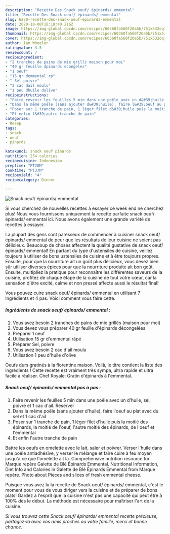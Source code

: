 ```yaml
---
description: "Recette Des Snack oeuf/ épinards/ emmental"
title: "Recette Des Snack oeuf/ épinards/ emmental"
slug: 6270-recette-des-snack-oeuf-epinards-emmental
date: 2020-10-08T18:18:40.216Z
image: https://img-global.cpcdn.com/recipes/60360fa560f20a5b/751x532cq70/snack-oeuf-epinards-emmental-photo-principale-de-la-recette.jpg
thumbnail: https://img-global.cpcdn.com/recipes/60360fa560f20a5b/751x532cq70/snack-oeuf-epinards-emmental-photo-principale-de-la-recette.jpg
cover: https://img-global.cpcdn.com/recipes/60360fa560f20a5b/751x532cq70/snack-oeuf-epinards-emmental-photo-principale-de-la-recette.jpg
author: Ian Wheeler
ratingvalue: 3.5
reviewcount: 7
recipeingredient:
- "2 tranches de pains de mie grills maison pour moi"
- "40 gr feuille dpinards dcongeles"
- "1 oeuf"
- "15 gr demmental rp"
- " Sel poivre"
- "2 cac dail moulu"
- "1 peu dhuile dolive"
recipeinstructions:
- "Faire revenir les feuilles 5 min dans une poêle avec un d&#39;huile, sel, poivre et 1 cac d&#39;ail. Reserver"
- "Dans la même poêle (sans ajouter d&#39;huile), faire l&#39;oeuf au plat avec du sel et 1 cac d&#39;ail"
- "Poser sur 1 tranche de pain, 1 lèger filet d&#39;huile puis la moitié des épinards, la moitié de l&#39;oeuf, l&#39;autre moitié des épinards, de l&#39;oeuf et l&#39;emmental"
- "Et enfin l&#39;autre tranche de pain"
categories:
- Resep
tags:
- snack
- oeuf
- pinards

katakunci: snack oeuf pinards 
nutrition: 254 calories
recipecuisine: Indonesian
preptime: "PT20M"
cooktime: "PT37M"
recipeyield: "4"
recipecategory: Dinner

---
```



![Snack oeuf/ épinards/ emmental](https://img-global.cpcdn.com/recipes/60360fa560f20a5b/751x532cq70/snack-oeuf-epinards-emmental-photo-principale-de-la-recette.jpg)

Si vous cherchez de nouvelles recettes à essayer ce week end ne cherchez plus! Nous vous fournissons uniquement la recette parfaite snack oeuf/ épinards/ emmental ici. Nous avons également une grande variété de recettes à essayer.

La plupart des gens sont paresseux de commencer à cuisiner snack oeuf/ épinards/ emmental de peur que les résultats de leur cuisine ne soient pas délicieux. Beaucoup de choses affectent la qualité gustative de snack oeuf/ épinards/ emmental! En partant du type d'ustensiles de cuisine, veillez toujours à utiliser de bons ustensiles de cuisine et à être toujours propres. Ensuite, pour que la nourriture ait un goût plus délicieux, vous devez bien sûr utiliser diverses épices pour que la nourriture produite ait bon goût. Ensuite, multipliez la pratique pour reconnaître les différentes saveurs de la cuisine, profitez de chaque étape de la cuisine de tout votre cœur, car la sensation d'être excité, calme et non pressé affecte aussi le résultat final!

<!--inarticleads1-->

Vous pouvez cuire snack oeuf/ épinards/ emmental en utilisant 7 Ingrédients et 4 pas. Voici comment vous faire cette.

##### Ingrédients de snack oeuf/ épinards/ emmental :

1. Vous avez besoin 2 tranches de pains de mie grillés (maison pour moi)
1. Vous devez vous préparer 40 gr feuille d&#39;épinards décongelées
1. Préparer 1 oeuf
1. Utilisation 15 gr d&#39;emmental râpé
1. Préparer  Sel, poivre
1. Vous avez besoin 2 cac d&#39;ail moulu
1. Utilisation 1 peu d&#39;huile d&#39;olive


Oeufs durs gratinés à la florentine maison. Voilà, le titre contient la liste des ingrédients ! Cette recette est vraiment très sympa, ultra rapide et ultra facile à réaliser. Chef Royale: Gratin d&#39;épinards à l&#39;emmental. 

<!--inarticleads2-->

##### Snack oeuf/ épinards/ emmental pas à pas :

1. Faire revenir les feuilles 5 min dans une poêle avec un d&#39;huile, sel, poivre et 1 cac d&#39;ail. Reserver
1. Dans la même poêle (sans ajouter d&#39;huile), faire l&#39;oeuf au plat avec du sel et 1 cac d&#39;ail
1. Poser sur 1 tranche de pain, 1 lèger filet d&#39;huile puis la moitié des épinards, la moitié de l&#39;oeuf, l&#39;autre moitié des épinards, de l&#39;oeuf et l&#39;emmental
1. Et enfin l&#39;autre tranche de pain


Battre les oeufs en omelette avec le lait, saler et poivrer. Verser l&#39;huile dans une poêle antiadhésive, y verser le mélange et faire cuire à feu moyen jusqu&#39;à ce que l&#39;omelette ait la. Comprehensive nutrition resource for Marque repère Galette de Blé Épinards Emmental. Nutritional Information, Diet Info and Calories in Galette de Blé Épinards Emmental from Marque repère. Photo about Pieces and slices of fresh emmental cheese. 

<!--inarticleads1-->

<p>
Puisque vous avez lu la recette de Snack oeuf/ épinards/ emmental, c'est le moment pour vous de vous diriger vers la cuisine et de préparer de bons plats! Gardez à l'esprit que la cuisine n'est pas une capacité qui peut être à 100% dès le début. La méthode est nécessaire pour maîtriser l'art de la cuisine.
</p>

<p>
<i>Si vous trouvez cette Snack oeuf/ épinards/ emmental recette précieuse, partagez-la avec vos amis proches ou votre famille, merci et bonne chance.</i>
</p>

